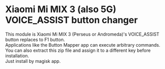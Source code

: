 # Xiaomi Mi MIX 3 (also 5G) VOICE_ASSIST button changer

This module is Xiaomi Mi MIX 3 (Perseus or Andromeda)'s VOICE_ASSIST button replaces to F1 button.<br>
Applications like the Button Mapper app can execute arbitrary commands.<br>
You can also extract this zip file and assign it to a different key before installation.<br>
Just install by magisk app.
